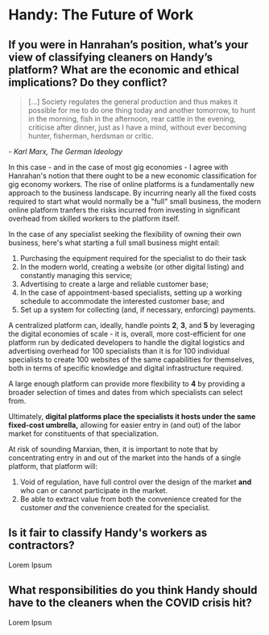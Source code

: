 # Handy: The Future of Work

## If you were in Hanrahan’s position, what’s your view of classifying cleaners on Handy’s platform? What are the economic and ethical implications? Do they conflict?

> [...] Society regulates the general production and thus makes it possible for me to do one thing today and another tomorrow, to hunt in the morning, fish in the afternoon, rear cattle in the evening, criticise after dinner, just as I have a mind, without ever becoming hunter, fisherman, herdsman or critic.

*- Karl Marx, The German Ideology*

In this case - and in the case of most gig economies - I agree with Hanrahan's notion that there ought to be a new economic classification for gig economy workers. The rise of online platforms is a fundamentally new approach to the business landscape. By incurring nearly all the fixed costs required to start what would normally be a "full" small business, the modern online platform tranfers the risks incurred from investing in significant overhead from skilled workers to the platform itself.

In the case of any specialist seeking the flexibility of owning their own business, here's what starting a full small business might entail:

1. Purchasing the equipment required for the specialist to do their task
2. In the modern world, creating a website (or other digital listing) and constantly managing this service;
3. Advertising to create a large and reliable customer base;
4. In the case of appointment-based specialists, setting up a working schedule to accommodate the interested customer base; and
5. Set up a system for collecting (and, if necessary, enforcing) payments.

A centralized platform can, ideally, handle points **2**, **3**, and **5** by leveraging the digital economies of scale - it is, overall, more cost-efficient for one platform run by dedicated developers to handle the digital logistics and advertising overhead for 100 specialists than it is for 100 individual specialists to create 100 websites of the same capabilities for themselves, both in terms of specific knowledge and digital infrastructure required.

A large enough platform can provide more flexibility to **4** by providing a broader selection of times and dates from which specialists can select from.

Ultimately, **digital platforms place the specialists it hosts under the same fixed-cost umbrella,** allowing for easier entry in (and out) of the labor market for constituents of that specialization.

At risk of sounding Marxian, then, it is important to note that by concentrating entry in and out of the market into the hands of a single platform, that platform will:

1. Void of regulation, have full control over the design of the market **and** who can or cannot participate in the market.
2. Be able to extract value from both the convenience created for the customer *and* the convenience created for the specialist.

## Is it fair to classify Handy's workers as contractors?

Lorem Ipsum

## What responsibilities do you think Handy should have to the cleaners when the COVID crisis hit?

Lorem Ipsum
